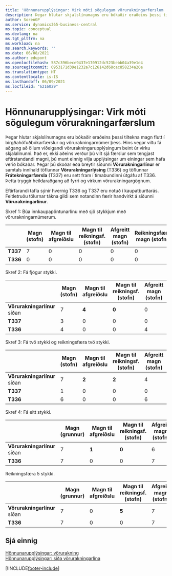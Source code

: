 ```yaml
---
title: 'Hönnunarupplýsingar: Virk móti sögulegum vörurakningarfærslum | Microsoft Docs'
description: Þegar hlutar skjalslínumagns eru bókaðir eraðeins þessi tiltekna magn flutt í birgðahöfuðbókarfærslur og vörurakningarnúmer þess. Hins vegar viltu fá aðgang að öllum viðeigandi vörurakningarupplýsingum beint úr virku skjalalínunni. Það er, ekki aðeins verður þú vilt sjá færslur sem tengjast eftirstandandi magni, þú munt einnig vilja upplýsingar um einingar sem hafa verið bókaðar. Þegar þú skoðar eða breytir síðunni **Vörurakningarlínur** er samtals innihald töflunnar **Vörurakningarlýsing** (T336) og töflunnar **Frátekningarfærsla** (T337) eru sett fram í tímabundinni útgáfu af T336. Þetta tryggir heildaraðgang að fyrri og virkum vörurakningargögnum.
author: SorenGP
ms.service: dynamics365-business-central
ms.topic: conceptual
ms.devlang: na
ms.tgt_pltfrm: na
ms.workload: na
ms.search.keywords: ''
ms.date: 06/08/2021
ms.author: edupont
ms.openlocfilehash: 587c396bece9437e170912dc523bebb04a39e1e4
ms.sourcegitcommit: 0953171d39e1232a7c126142d68cac858234a20e
ms.translationtype: HT
ms.contentlocale: is-IS
ms.lasthandoff: 06/09/2021
ms.locfileid: "6216029"
---
```

# <a name="design-details-active-versus-historic-item-tracking-entries"></a>Hönnunarupplýsingar: Virk móti sögulegum vörurakningarfærslum
Þegar hlutar skjalslínumagns eru bókaðir eraðeins þessi tiltekna magn flutt í birgðahöfuðbókarfærslur og vörurakningarnúmer þess. Hins vegar viltu fá aðgang að öllum viðeigandi vörurakningarupplýsingum beint úr virku skjalalínunni. Það er, ekki aðeins verður þú vilt sjá færslur sem tengjast eftirstandandi magni, þú munt einnig vilja upplýsingar um einingar sem hafa verið bókaðar. Þegar þú skoðar eða breytir síðunni **Vörurakningarlínur** er samtals innihald töflunnar **Vörurakningarlýsing** (T336) og töflunnar **Frátekningarfærsla** (T337) eru sett fram í tímabundinni útgáfu af T336. Þetta tryggir heildaraðgang að fyrri og virkum vörurakningargögnum.  

 Eftirfarandi tafla sýnir hvernig T336 og T337 eru notuð í kaupatburðarás. Feitletruðu tölurnar tákna gildi sem notandinn færir handvirkt á síðunni **Vörurakningarlínur**.  

 Skref 1: Búa innkaupapöntunarlínu með sjö stykkjum með  vörurakningarnúmerum.  

||**Magn (stofn)**|**Magn til afgreiðslu**|**Magn til reikningsf. (stofn)**|**Afgreitt magn (stofn)**|**Reikningsfært magn (stofn)**|  
|-|----------------------------------------------|--------------------------------------------|------------------------------------------------------|-------------------------------------------------------|--------------------------------------------------------|  
|**T337**|7|0|0|0|0|  
|**T336**|0|0|0|0|0|  

 Skref 2: Fá fjögur stykki.  

||**Magn (stofn)**|**Magn til afgreiðslu**|**Magn til reikningsf. (stofn)**|**Afgreitt magn (stofn)**|**Reikningsfært magn (stofn)**|  
|-|----------------------------------------------|--------------------------------------------|------------------------------------------------------|-------------------------------------------------------|--------------------------------------------------------|  
|**Vörurakningarlínur** síðan|7|**4**|**0**|0|0|  
|**T337**|3|0|0|0|0|  
|**T336**|4|0|0|4|0|  

 Skref 3: Fá tvö stykki og reikningsfæra tvö stykki.  

||**Magn (stofn)**|**Magn til afgreiðslu**|**Magn til reikningsf. (stofn)**|**Afgreitt magn (stofn)**|**Reikningsfært magn (stofn)**|  
|-|----------------------------------------------|--------------------------------------------|------------------------------------------------------|-------------------------------------------------------|--------------------------------------------------------|  
|**Vörurakningarlínur** síðan|7|**2**|**2**|4|0|  
|**T337**|1|0|0|0|0|  
|**T336**|6|0|0|6|2|  

 Skref 4: Fá eitt stykki.  

||**Magn (grunnur)**|**Magn til afgreiðslu**|**Magn til reikningsf. (stofn)**|**Afgreitt magn (stofn)**|**Reikningsfært magn (stofn)**|  
|-|----------------------------------------------|--------------------------------------------|------------------------------------------------------|-------------------------------------------------------|--------------------------------------------------------|  
|**Vörurakningarlínur** síðan|7|**1**|**0**|6|2|  
|**T336**|7|0|0|7|2|  

 Reikningsfæra 5 stykki.  

||**Magn (grunnur)**|**Magn til afgreiðslu**|**Magn til reikningsf. (stofn)**|**Afgreitt magn (stofn)**|**Reikningsfært magn (stofn)**|  
|-|----------------------------------------------|--------------------------------------------|------------------------------------------------------|-------------------------------------------------------|--------------------------------------------------------|  
|**Vörurakningarlínur** síðan|7|0|**5**|7|2|  
|**T336**|7|0|0|7|7|  

## <a name="see-also"></a>Sjá einnig  
 [Hönnunarupplýsingar: vörurakning](design-details-item-tracking.md)   
 [Hönnunarupplýsingar: síða vörurakningarlína](design-details-item-tracking-lines-window.md)


[!INCLUDE[footer-include](includes/footer-banner.md)]
